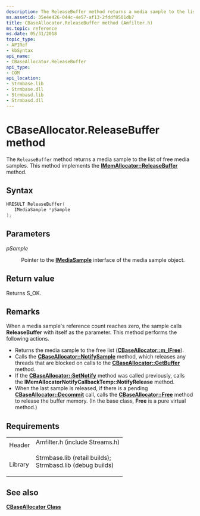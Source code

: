 ```yaml
---
description: The ReleaseBuffer method returns a media sample to the list of free media samples. This method implements the IMemAllocator::ReleaseBuffer method.
ms.assetid: 35e4e426-044c-4e57-af13-2fddf8501db7
title: CBaseAllocator.ReleaseBuffer method (Amfilter.h)
ms.topic: reference
ms.date: 05/31/2018
topic_type: 
- APIRef
- kbSyntax
api_name: 
- CBaseAllocator.ReleaseBuffer
api_type: 
- COM
api_location: 
- Strmbase.lib
- Strmbase.dll
- Strmbasd.lib
- Strmbasd.dll
---
```


# CBaseAllocator.ReleaseBuffer method

The `ReleaseBuffer` method returns a media sample to the list of free media samples. This method implements the [**IMemAllocator::ReleaseBuffer**](/windows/desktop/api/Strmif/nf-strmif-imemallocator-releasebuffer) method.

## Syntax


```C++
HRESULT ReleaseBuffer(
   IMediaSample *pSample
);
```



## Parameters

<dl> <dt>

*pSample* 
</dt> <dd>

Pointer to the [**IMediaSample**](/windows/desktop/api/Strmif/nn-strmif-imediasample) interface of the media sample object.

</dd> </dl>

## Return value

Returns S\_OK.

## Remarks

When a media sample's reference count reaches zero, the sample calls **ReleaseBuffer** with itself as the parameter. This method performs the following actions.

-   Returns the media sample to the free list ([**CBaseAllocator::m\_lFree**](cbaseallocator-m-lfree.md)).
-   Calls the [**CBaseAllocator::NotifySample**](cbaseallocator-notifysample.md) method, which releases any threads that are blocked on calls to the [**CBaseAllocator::GetBuffer**](cbaseallocator-getbuffer.md) method.
-   If the [**CBaseAllocator::SetNotify**](cbaseallocator-setnotify.md) method was called previously, calls the **IMemAllocatorNotifyCallbackTemp::NotifyRelease** method.
-   When the last sample is released, if there is a pending [**CBaseAllocator::Decommit**](cbaseallocator-decommit.md) call, calls the [**CBaseAllocator::Free**](cbaseallocator-free.md) method to release the buffer memory. (In the base class, **Free** is a pure virtual method.)

## Requirements



|                    |                                                                                                                                                                                            |
|--------------------|--------------------------------------------------------------------------------------------------------------------------------------------------------------------------------------------|
| Header<br/>  | <dl> <dt>Amfilter.h (include Streams.h)</dt> </dl>                                                                                  |
| Library<br/> | <dl> <dt>Strmbase.lib (retail builds); </dt> <dt>Strmbasd.lib (debug builds)</dt> </dl> |



## See also

<dl> <dt>

[**CBaseAllocator Class**](cbaseallocator.md)
</dt> </dl>

 

 




